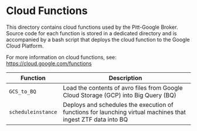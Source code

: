 # Cloud Functions

This directory contains cloud functions used by the Pitt-Google Broker. 
Source code for each function is stored in a dedicated directory
and is accompanied by a bash script that deploys the cloud function
to the Google Cloud Platform.

For more information on cloud functions, see: https://cloud.google.com/functions

| Function | Description |
|---|---|
| `GCS_to_BQ` | Load the contents of avro files from Google Cloud Storage (GCP) into Big Query (BQ) |
| `scheduleinstance` | Deploys and schedules the execution of functions for launching virtual machines that ingest ZTF data into BQ |